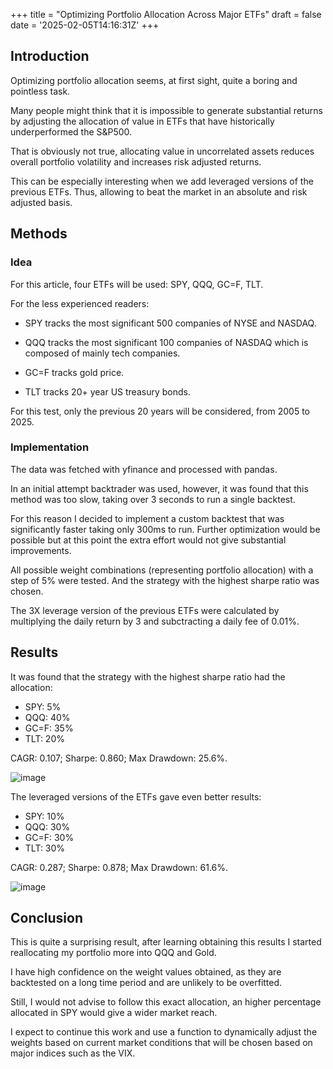 +++
title = "Optimizing Portfolio Allocation Across Major ETFs"
draft = false
date = '2025-02-05T14:16:31Z'
+++

## Introduction

Optimizing portfolio allocation seems, at first sight, quite a boring and pointless task.

Many people might think that it is impossible to generate substantial returns by adjusting the allocation of value in ETFs that have historically underperformed the S&P500.

That is obviously not true, allocating value in uncorrelated assets reduces overall portfolio volatility and increases risk adjusted returns.

This can be especially interesting when we add leveraged versions of the previous ETFs. Thus, allowing to beat the market in an absolute and risk adjusted basis.

## Methods

### Idea

For this article, four ETFs will be used: SPY, QQQ, GC=F, TLT.

For the less experienced readers:

- SPY tracks the most significant 500 companies of NYSE and NASDAQ.

- QQQ tracks the most significant 100 companies of NASDAQ which is composed of mainly tech companies.

- GC=F tracks gold price.

- TLT tracks 20+ year US treasury bonds.

For this test, only the previous 20 years will be considered, from 2005 to 2025.

### Implementation

The data was fetched with yfinance and processed with pandas.

In an initial attempt backtrader was used, however, it was found that this method was too slow, taking over 3 seconds to run a single backtest.

For this reason I decided to implement a custom backtest that was significantly faster taking only 300ms to run. Further optimization would be possible but at this point the extra effort would not give substantial improvements.

All possible weight combinations (representing portfolio allocation) with a step of 5% were tested. And the strategy with the highest sharpe ratio was chosen.

The 3X leverage version of the previous ETFs were calculated by multiplying the daily return by 3 and subctracting a daily fee of 0.01%.  

## Results

It was found that the strategy with the highest sharpe ratio had the allocation:
- SPY: 5%
- QQQ: 40%
- GC=F: 35%
- TLT: 20%

CAGR: 0.107;
Sharpe: 0.860;
Max Drawdown: 25.6%.

![image](/images/article2/BestSharp1.png)

The leveraged versions of the ETFs gave even better results:

- SPY: 10%
- QQQ: 30%
- GC=F: 30%
- TLT: 30%

CAGR: 0.287;
Sharpe: 0.878;
Max Drawdown: 61.6%.

![image](/images/article2/BestSharp2.png)

## Conclusion

This is quite a surprising result, after learning obtaining this results I started reallocating my portfolio more into QQQ and Gold.

I have high confidence on the weight values obtained, as they are backtested on a long time period and are unlikely to be overfitted.

Still, I would not advise to follow this exact allocation, an higher percentage allocated in SPY would give a wider market reach.

I expect to continue this work and use a function to dynamically adjust the weights based on current market conditions that will be chosen based on major indices such as the VIX.
